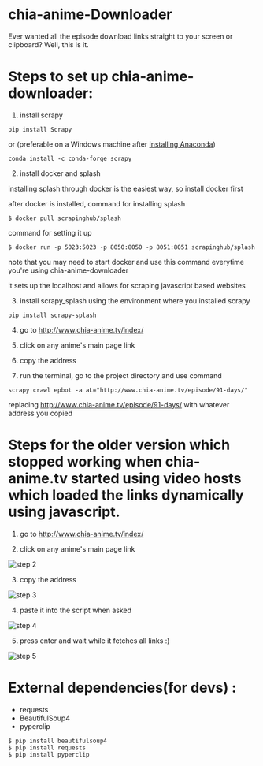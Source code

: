 # chia-anime-Downloader
Ever wanted all the episode download links straight to your screen or clipboard? Well, this is it.

# Steps to set up chia-anime-downloader:

1. install scrapy
```
pip install Scrapy
```
or (preferable on a Windows machine after [installing Anaconda](https://conda.io/docs/user-guide/install/windows.html))
```
conda install -c conda-forge scrapy
```


2. install docker and splash

installing splash through docker is the easiest way, so install docker first

after docker is installed, command for installing splash
```
$ docker pull scrapinghub/splash
```
command for setting it up 
```
$ docker run -p 5023:5023 -p 8050:8050 -p 8051:8051 scrapinghub/splash
```
note that you may need to start docker and use this command everytime you're using chia-anime-downloader

it sets up the localhost and allows for scraping javascript based websites



3. install scrapy_splash using the environment where you installed scrapy
```
pip install scrapy-splash
```


4. go to http://www.chia-anime.tv/index/


5. click on any anime's main page link
 
 
6. copy the address


7. run the terminal, go to the project directory and use command
```
scrapy crawl epbot -a aL="http://www.chia-anime.tv/episode/91-days/"
```
replacing http://www.chia-anime.tv/episode/91-days/ with whatever address you copied




# Steps for the older version which stopped working when chia-anime.tv started using video hosts which loaded the links dynamically using javascript. 

 1. go to http://www.chia-anime.tv/index/
 
 2. click on any anime's main page link
 
 ![step 2](http://i.imgur.com/ivSMchY.jpg)
 
 3. copy the address
 
 ![step 3](http://i.imgur.com/X7nXbwa.jpg)
 
 4. paste it into the script when asked
 
 ![step 4](http://i.imgur.com/1dRsyHs.jpg)
 
 5. press enter and wait while it fetches all links :)
 
 ![step 5](http://i.imgur.com/ZJphTjQ.jpg)


# External dependencies(for devs) : 
  - requests
  - BeautifulSoup4
  - pyperclip

```
$ pip install beautifulsoup4
$ pip install requests
$ pip install pyperclip
```
